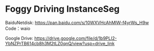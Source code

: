 # Foggy Driving InstanceSeg
BaiduNetdisk: https://pan.baidu.com/s/10WXVHcAhMlW-f4yrWs_H9w Code：waio

Google Drive: https://drive.google.com/file/d/1b9PLI2-YbNZPrTB614cb8h3M2tLZ0qnQ/view?usp=drive_link
